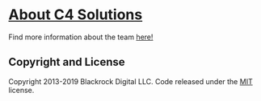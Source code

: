 # [About C4 Solutions](https://c4solutionstddc88.github.io/about/)

Find more information about the team [here!](https://c4solutionstddc88.github.io/about/)


## Copyright and License

Copyright 2013-2019 Blackrock Digital LLC. Code released under the [MIT](https://github.com/BlackrockDigital/startbootstrap-small-business/blob/gh-pages/LICENSE) license.
